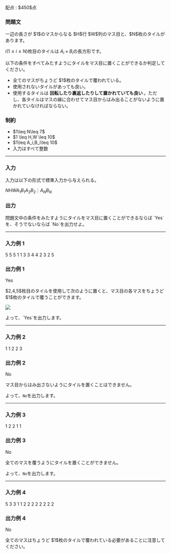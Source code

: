 
<div>

<span>

<span>

<p>
配点 : $450$点
</p>

<div>

<section>

### **問題文**

<p>
一辺の長さが $1$のマスからなる $H$行 $W$列のマス目と、$N$枚のタイルがあります。

$i$$(1\leq i\leq N)$枚目のタイルは $A_i\times B_i$の長方形です。

以下の条件をすべてみたすようにタイルをマス目に置くことができるか判定してください。
</p>

<ul>

<li>
全てのマスがちょうど $1$枚のタイルで覆われている。
</li>

<li>
使用されないタイルがあっても良い。
</li>

<li>
使用するタイルは 
<strong>
回転したり裏返したりして置かれていても良い
</strong>
。ただし、各タイルはマスの線に合わせてマス目からはみ出ることがないように置かれていなければならない。
</li>

</ul>

</section>

</div>

<div>

<section>

### **制約**

<ul>

<li>
$1\leq N\leq 7$
</li>

<li>
$1 \leq H,W \leq 10$
</li>

<li>
$1\leq A_i,B_i\leq 10$
</li>

<li>
入力はすべて整数
</li>

</ul>

</section>

</div>

---

<div>

<div>

<section>

### **入力**

<p>
入力は以下の形式で標準入力から与えられる。
</p>

<div>

$N$$H$$W$$A_1$$B_1$$A_2$$B_2$$\vdots$$A_N$$B_N$
</div>

</section>

</div>

<div>

<section>

### **出力**

<p>
問題文中の条件をみたすようにタイルをマス目に置くことができるならば `Yes`を、そうでないならば `No`を出力せよ。
</p>

</section>

</div>

</div>

---

<div>

<section>

### **入力例 1**

<div>

5 5 5
1 1
3 3
4 4
2 3
2 5

</div>

</section>

</div>

<div>

<section>

### **出力例 1**

<div>

Yes

</div>

<p>
$2,4,5$枚目のタイルを使用して次のように置くと、マス目の各マスをちょうど $1$枚のタイルで覆うことができます。
</p>

<p>

<img src="https://img.atcoder.jp/abc345/0a0f2829d0485013deabba0103dbd906.png">

</img>

</p>

<p>
よって、`Yes`を出力します。
</p>

</section>

</div>

---

<div>

<section>

### **入力例 2**

<div>

1 1 2
2 3

</div>

</section>

</div>

<div>

<section>

### **出力例 2**

<div>

No

</div>

<p>
マス目からはみ出さないようにタイルを置くことはできません。

よって、`No`を出力します。
</p>

</section>

</div>

---

<div>

<section>

### **入力例 3**

<div>

1 2 2
1 1

</div>

</section>

</div>

<div>

<section>

### **出力例 3**

<div>

No

</div>

<p>
全てのマスを覆うようにタイルを置くことができません。

よって、`No`を出力します。
</p>

</section>

</div>

---

<div>

<section>

### **入力例 4**

<div>

5 3 3
1 1
2 2
2 2
2 2
2 2

</div>

</section>

</div>

<div>

<section>

### **出力例 4**

<div>

No

</div>

<p>
全てのマスはちょうど $1$枚のタイルで覆われている必要があることに注意してください。
</p>

</section>

</div>

</span>

</span>

</div>
